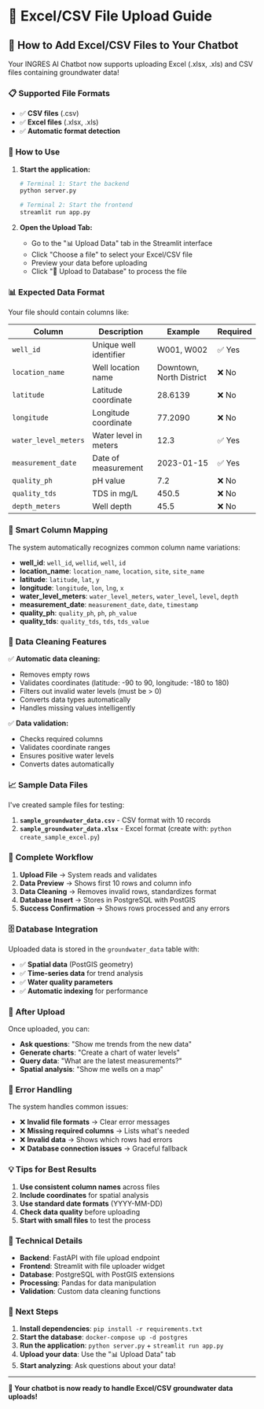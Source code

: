 # 📁 Excel/CSV File Upload Guide

## 🚀 **How to Add Excel/CSV Files to Your Chatbot**

Your INGRES AI Chatbot now supports uploading Excel (.xlsx, .xls) and CSV files containing groundwater data!

### 📋 **Supported File Formats**
- ✅ **CSV files** (.csv)
- ✅ **Excel files** (.xlsx, .xls)
- ✅ **Automatic format detection**

### 🎯 **How to Use**

1. **Start the application:**
   ```bash
   # Terminal 1: Start the backend
   python server.py
   
   # Terminal 2: Start the frontend
   streamlit run app.py
   ```

2. **Open the Upload Tab:**
   - Go to the "📊 Upload Data" tab in the Streamlit interface
   - Click "Choose a file" to select your Excel/CSV file
   - Preview your data before uploading
   - Click "💾 Upload to Database" to process the file

### 📊 **Expected Data Format**

Your file should contain columns like:

| Column | Description | Example | Required |
|--------|-------------|---------|----------|
| `well_id` | Unique well identifier | W001, W002 | ✅ Yes |
| `location_name` | Well location name | Downtown, North District | ❌ No |
| `latitude` | Latitude coordinate | 28.6139 | ❌ No |
| `longitude` | Longitude coordinate | 77.2090 | ❌ No |
| `water_level_meters` | Water level in meters | 12.3 | ✅ Yes |
| `measurement_date` | Date of measurement | 2023-01-15 | ✅ Yes |
| `quality_ph` | pH value | 7.2 | ❌ No |
| `quality_tds` | TDS in mg/L | 450.5 | ❌ No |
| `depth_meters` | Well depth | 45.5 | ❌ No |

### 🔧 **Smart Column Mapping**

The system automatically recognizes common column name variations:

- **well_id**: `well_id`, `wellid`, `well`, `id`
- **location_name**: `location_name`, `location`, `site`, `site_name`
- **latitude**: `latitude`, `lat`, `y`
- **longitude**: `longitude`, `lon`, `lng`, `x`
- **water_level_meters**: `water_level_meters`, `water_level`, `level`, `depth`
- **measurement_date**: `measurement_date`, `date`, `timestamp`
- **quality_ph**: `quality_ph`, `ph`, `ph_value`
- **quality_tds**: `quality_tds`, `tds`, `tds_value`

### 🧹 **Data Cleaning Features**

✅ **Automatic data cleaning:**
- Removes empty rows
- Validates coordinates (latitude: -90 to 90, longitude: -180 to 180)
- Filters out invalid water levels (must be > 0)
- Converts data types automatically
- Handles missing values intelligently

✅ **Data validation:**
- Checks required columns
- Validates coordinate ranges
- Ensures positive water levels
- Converts dates automatically

### 📈 **Sample Data Files**

I've created sample files for testing:

1. **`sample_groundwater_data.csv`** - CSV format with 10 records
2. **`sample_groundwater_data.xlsx`** - Excel format (create with: `python create_sample_excel.py`)

### 🔄 **Complete Workflow**

1. **Upload File** → System reads and validates
2. **Data Preview** → Shows first 10 rows and column info
3. **Data Cleaning** → Removes invalid rows, standardizes format
4. **Database Insert** → Stores in PostgreSQL with PostGIS
5. **Success Confirmation** → Shows rows processed and any errors

### 🗄️ **Database Integration**

Uploaded data is stored in the `groundwater_data` table with:
- ✅ **Spatial data** (PostGIS geometry)
- ✅ **Time-series data** for trend analysis
- ✅ **Water quality parameters**
- ✅ **Automatic indexing** for performance

### 🎨 **After Upload**

Once uploaded, you can:
- **Ask questions**: "Show me trends from the new data"
- **Generate charts**: "Create a chart of water levels"
- **Query data**: "What are the latest measurements?"
- **Spatial analysis**: "Show me wells on a map"

### 🚨 **Error Handling**

The system handles common issues:
- ❌ **Invalid file formats** → Clear error messages
- ❌ **Missing required columns** → Lists what's needed
- ❌ **Invalid data** → Shows which rows had errors
- ❌ **Database connection issues** → Graceful fallback

### 💡 **Tips for Best Results**

1. **Use consistent column names** across files
2. **Include coordinates** for spatial analysis
3. **Use standard date formats** (YYYY-MM-DD)
4. **Check data quality** before uploading
5. **Start with small files** to test the process

### 🔧 **Technical Details**

- **Backend**: FastAPI with file upload endpoint
- **Frontend**: Streamlit with file uploader widget
- **Database**: PostgreSQL with PostGIS extensions
- **Processing**: Pandas for data manipulation
- **Validation**: Custom data cleaning functions

### 🎯 **Next Steps**

1. **Install dependencies**: `pip install -r requirements.txt`
2. **Start the database**: `docker-compose up -d postgres`
3. **Run the application**: `python server.py` + `streamlit run app.py`
4. **Upload your data**: Use the "📊 Upload Data" tab
5. **Start analyzing**: Ask questions about your data!

---

**🎉 Your chatbot is now ready to handle Excel/CSV groundwater data uploads!**

